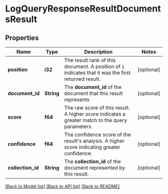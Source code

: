 # LogQueryResponseResultDocumentsResult

## Properties
Name | Type | Description | Notes
------------ | ------------- | ------------- | -------------
**position** | **i32** | The result rank of this document. A position of `1` indicates that it was the first returned result. | [optional] 
**document_id** | **String** | The **document_id** of the document that this result represents | [optional] 
**score** | **f64** | The raw score of this result. A higher score indicates a greater match to the query parameters. | [optional] 
**confidence** | **f64** | The confidence score of the result's analysis. A higher score indicating greater confidence. | [optional] 
**collection_id** | **String** | The **collection_id** of the document represented by this result. | [optional] 

[[Back to Model list]](../README.md#documentation-for-models) [[Back to API list]](../README.md#documentation-for-api-endpoints) [[Back to README]](../README.md)


